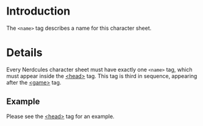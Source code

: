 # Introduction #

The `<name>` tag describes a name for this character sheet.


# Details #

Every Nerdcules character sheet must have exactly one `<name>` tag, which must appear inside the [&lt;head&gt;](TagHead.md) tag. This tag is third in sequence, appearing after the [&lt;game&gt;](TagGame.md) tag.

## Example ##

Please see the [&lt;head&gt;](TagHead.md) tag for an example.
